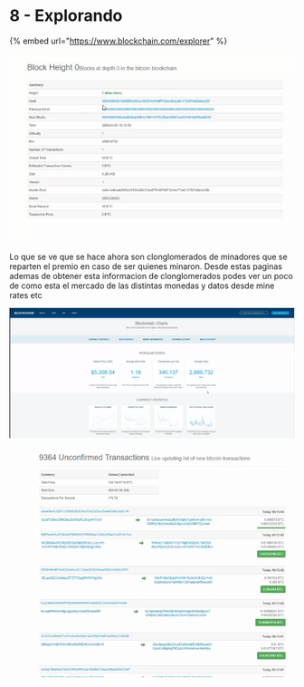 # 8 - Explorando

{% embed url="https://www.blockchain.com/explorer" %}

![Podes buscar el primer bloque, o el que quieras](../../.gitbook/assets/imagen%20%28304%29.png)

Lo que se ve que se hace ahora son clonglomerados de minadores que se reparten el premio en caso de ser quienes minaron. Desde estas paginas ademas de obtener esta informacion de clonglomerados podes ver un poco de como esta el mercado de las distintas monedas y datos desde mine rates etc

![](../../.gitbook/assets/imagen%20%28312%29.png)

![Miles de transacciones por segundo](../../.gitbook/assets/imagen%20%28309%29.png)



